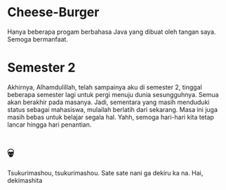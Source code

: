 # Cheese-Burger
Hanya beberapa progam berbahasa Java yang dibuat oleh tangan saya. Semoga bermanfaat.
# Semester 2
Akhirnya, Alhamdulillah, telah sampainya aku di semester 2, tinggal beberapa semester lagi untuk pergi menuju dunia sesungguhnya. Semua akan berakhir pada masanya. Jadi, sementara yang masih menduduki status sebagai mahasiswa, mulailah berlatih dari sekarang. Masa ini juga masih bebas untuk belajar segala hal. Yahh, semoga hari-hari kita tetap lancar hingga hari penantian.
# 💀
Tsukurimashou, tsukurimashou. Sate sate nani ga dekiru ka na. Hai, dekimashita
